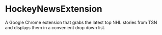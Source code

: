 HockeyNewsExtension
===================

A Google Chrome extension that grabs the latest top NHL stories from TSN and displays them in a convenient drop down list.  

